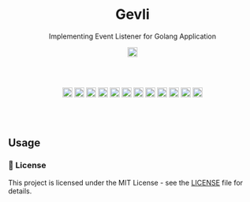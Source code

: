 <h1 align="center">Gevli</h1>
<p align="center">Implementing Event Listener for Golang Application</p>

<p align="center">
  <a href="https://pkg.go.dev/github.com/shahariaazam/gevli"><img src="https://pkg.go.dev/badge/github.com/shahariaazam/gevli.svg" height="20"/></a>
</p><br/><br/>

<p align="center">
  <a href="https://github.com/shahariaazam/gevli/actions/workflows/CI.yaml"><img src="https://github.com/shahariaazam/gevli/actions/workflows/CI.yaml/badge.svg" height="20"/></a>
  <a href="https://codecov.io/gh/shahariaazam/gevli"><img src="https://codecov.io/gh/shahariaazam/gevli/branch/master/graph/badge.svg?token=NKTKQ45HDN" height="20"/></a>
  <a href="https://sonarcloud.io/summary/new_code?id=shahariaazam_gevli"><img src="https://sonarcloud.io/api/project_badges/measure?project=shahariaazam_gevli&metric=reliability_rating" height="20"/></a>
  <a href="https://sonarcloud.io/summary/new_code?id=shahariaazam_gevli"><img src="https://sonarcloud.io/api/project_badges/measure?project=shahariaazam_gevli&metric=vulnerabilities" height="20"/></a>
  <a href="https://sonarcloud.io/summary/new_code?id=shahariaazam_gevli"><img src="https://sonarcloud.io/api/project_badges/measure?project=shahariaazam_gevli&metric=security_rating" height="20"/></a>
  <a href="https://sonarcloud.io/summary/new_code?id=shahariaazam_gevli"><img src="https://sonarcloud.io/api/project_badges/measure?project=shahariaazam_gevli&metric=sqale_rating" height="20"/></a>
  <a href="https://sonarcloud.io/summary/new_code?id=shahariaazam_gevli"><img src="https://sonarcloud.io/api/project_badges/measure?project=shahariaazam_gevli&metric=code_smells" height="20"/></a>
  <a href="https://sonarcloud.io/summary/new_code?id=shahariaazam_gevli"><img src="https://sonarcloud.io/api/project_badges/measure?project=shahariaazam_gevli&metric=ncloc" height="20"/></a>
  <a href="https://sonarcloud.io/summary/new_code?id=shahariaazam_gevli"><img src="https://sonarcloud.io/api/project_badges/measure?project=shahariaazam_gevli&metric=alert_status" height="20"/></a>
  <a href="https://sonarcloud.io/summary/new_code?id=shahariaazam_gevli"><img src="https://sonarcloud.io/api/project_badges/measure?project=shahariaazam_gevli&metric=duplicated_lines_density" height="20"/></a>
  <a href="https://sonarcloud.io/summary/new_code?id=shahariaazam_gevli"><img src="https://sonarcloud.io/api/project_badges/measure?project=shahariaazam_gevli&metric=bugs" height="20"/></a>
  <a href="https://sonarcloud.io/summary/new_code?id=shahariaazam_gevli"><img src="https://sonarcloud.io/api/project_badges/measure?project=shahariaazam_gevli&metric=sqale_index" height="20"/></a>
</p><br/><br/>

## Usage


### 📝 License

This project is licensed under the MIT License - see the [LICENSE](https://github.com/shahariaazam/gevli/blob/master/LICENSE) file for details.